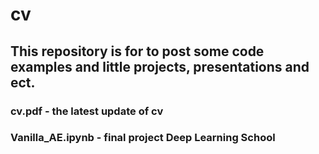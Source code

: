 # cv
## This repository is for to post some code examples and little projects, presentations and ect.
### cv.pdf - the latest update of cv
### Vanilla_AE.ipynb - final project Deep Learning School
